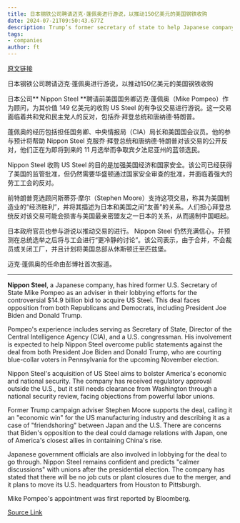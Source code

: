 ```yaml
---
title: 日本钢铁公司聘请迈克·蓬佩奥进行游说，以推动150亿美元的美国钢铁收购
date: 2024-07-21T09:50:43.677Z
description: Trump’s former secretary of state to help Japanese company overcome opposition to deal
tags: 
- companies
author: ft
---
```


[原文链接](https://ft.com/content/3519e48d-07d7-449b-a766-6b3ef74db84a)

日本钢铁公司聘请迈克·蓬佩奥进行游说，以推动150亿美元的美国钢铁收购

日本公司** Nippon Steel **聘请前美国国务卿迈克·蓬佩奥（Mike Pompeo）作为顾问，为其价值 149 亿美元的收购 US Steel 的有争议交易进行游说。这一交易面临着共和党和民主党人的反对，包括乔·拜登总统和唐纳德·特朗普。

蓬佩奥的经历包括担任国务卿、中央情报局（CIA）局长和美国国会议员。他的参与预计将帮助 Nippon Steel 克服乔·拜登总统和唐纳德·特朗普对该交易的公开反对，他们正在为即将到来的 11 月选举而争取宾夕法尼亚州的蓝领选民。

Nippon Steel 收购 US Steel 的目的是加强美国经济和国家安全。该公司已经获得了美国的监管批准，但仍然需要华盛顿通过国家安全审查的批准，并面临着强大的劳工工会的反对。

前特朗普竞选顾问斯蒂芬·摩尔（Stephen Moore）支持这项交易，称其为美国制造业的“经济胜利”，并将其描述为日本和美国之间“友善”的关系。人们担心拜登总统反对该交易可能会损害与美国最亲密盟友之一日本的关系，从而遏制中国崛起。

日本政府官员也参与游说以推动交易的进行。 Nippon Steel 仍然充满信心，并预测在总统选举之后将与工会进行“更冷静的讨论”。该公司表示，由于合并，不会裁员或关闭工厂，并且计划将美国总部从休斯顿迁至匹兹堡。

迈克·蓬佩奥的任命由彭博社首次报道。

---

 **Nippon Steel**, a Japanese company, has hired former U.S. Secretary of State Mike Pompeo as an adviser in their lobbying efforts for the controversial $14.9 billion bid to acquire US Steel. This deal faces opposition from both Republicans and Democrats, including President Joe Biden and Donald Trump.

Pompeo's experience includes serving as Secretary of State, Director of the Central Intelligence Agency (CIA), and a U.S. congressman. His involvement is expected to help Nippon Steel overcome public statements against the deal from both President Joe Biden and Donald Trump, who are courting blue-collar voters in Pennsylvania for the upcoming November election.

Nippon Steel's acquisition of US Steel aims to bolster America's economic and national security. The company has received regulatory approval outside the U.S., but it still needs clearance from Washington through a national security review, facing objections from powerful labor unions.

Former Trump campaign adviser Stephen Moore supports the deal, calling it an "economic win" for the US manufacturing industry and describing it as a case of "friendshoring" between Japan and the U.S. There are concerns that Biden's opposition to the deal could damage relations with Japan, one of America's closest allies in containing China's rise.

Japanese government officials are also involved in lobbying for the deal to go through. Nippon Steel remains confident and predicts "calmer discussions" with unions after the presidential election. The company has stated that there will be no job cuts or plant closures due to the merger, and it plans to move its U.S. headquarters from Houston to Pittsburgh.

Mike Pompeo's appointment was first reported by Bloomberg.

[Source Link](https://ft.com/content/3519e48d-07d7-449b-a766-6b3ef74db84a)

